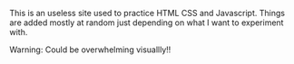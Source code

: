 This is an useless site used to practice HTML CSS and Javascript. Things are added mostly at random just depending on what I want to experiment with.

Warning: Could be overwhelming visuallly!!
